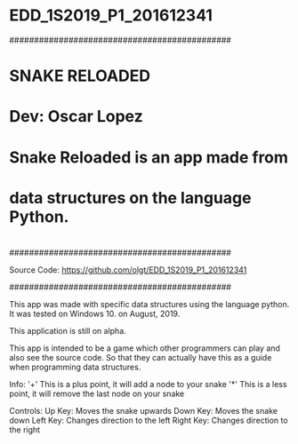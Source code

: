 # EDD_1S2019_P1_201612341


#############################################
#            SNAKE RELOADED                 #
#           Dev: Oscar Lopez                #
#   Snake Reloaded is an app made from      #
#  data structures on the language Python.  #
#                                           #
#############################################

Source Code: https://github.com/olgt/EDD_1S2019_P1_201612341

#############################################

This app was made with specific data structures using the language python.
It was tested on Windows 10. on August, 2019.

This application is still on alpha.

This app is intended to be a game which other programmers can play and also
see the source code. So that they can actually have this as a guide
when programming data structures. 

Info:
'+' This is a plus point, it will add a node to your snake
'*' This is a less point, it will remove the last node on your snake

Controls:
Up Key: Moves the snake upwards
Down Key: Moves the snake down
Left Key:  Changes direction to the left
Right Key: Changes direction to the right
